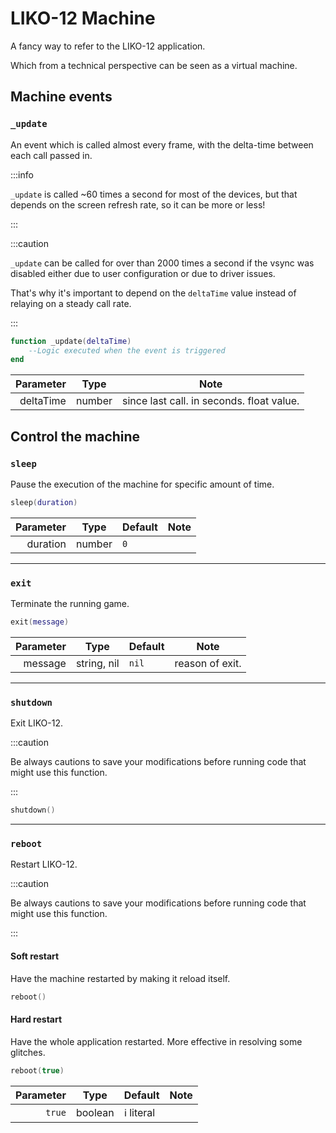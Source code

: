 
# LIKO-12 Machine

A fancy way to refer to the LIKO-12 application.

Which from a technical perspective can be seen as a virtual machine.

## Machine events

### `_update`

An event which is called almost every frame, with the delta-time between each call passed in.

:::info

`_update` is called ~60 times a second for most of the devices,
but that depends on the screen refresh rate, so it can be more or less!

:::

:::caution

`_update` can be called for over than 2000 times a second if the vsync was disabled
either due to user configuration or due to driver issues.

That's why it's important to depend on the `deltaTime` value instead of relaying on a
steady call rate.

:::

```lua
function _update(deltaTime)
	--Logic executed when the event is triggered
end
```

| Parameter | Type   | Note                                      |
|----------:|--------|-------------------------------------------|
| deltaTime | number | since last call. in seconds. float value. |

## Control the machine

### `sleep`

Pause the execution of the machine for specific amount of time.

```lua
sleep(duration)
```

| Parameter | Type   | Default | Note |
|----------:|--------|---------|------|
|  duration | number | `0`     |      |

---

### `exit`

Terminate the running game.

```lua
exit(message)
```

| Parameter | Type        | Default | Note            |
|----------:|-------------|---------|-----------------|
|   message | string, nil | `nil`   | reason of exit. |

---

### `shutdown`

Exit LIKO-12.

:::caution

Be always cautions to save your modifications before running code that might use this function.

:::

```lua
shutdown()
```

---

### `reboot`

Restart LIKO-12.

:::caution

Be always cautions to save your modifications before running code that might use this function.

:::

#### Soft restart

Have the machine restarted by making it reload itself.

```lua
reboot()
```

#### Hard restart

Have the whole application restarted. More effective in resolving some glitches.

```lua
reboot(true)
```

| Parameter | Type    | Default    | Note |
|----------:|---------|------------|------|
|    `true` | boolean | ℹ️ literal |      |
